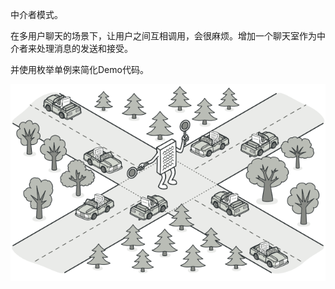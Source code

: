 中介者模式。

在多用户聊天的场景下，让用户之间互相调用，会很麻烦。增加一个聊天室作为中介者来处理消息的发送和接受。

并使用枚举单例来简化Demo代码。

![](../../../../../../images/3-4.png)